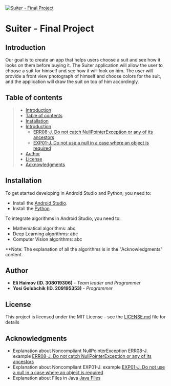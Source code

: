 <a href="https://github.com/elihaimov1992/SuiterFinalProject"><img src="https://github.com/elihaimov1992/SuiterFinalProject/blob/master/Suiter_logo_512.png" title="Suiter - Final Project" alt="Suiter - Final Project"></a>

# Suiter - Final Project


## Introduction
Our goal is to create an app that helps users choose a suit and see how it looks on them before buying it.
The Suiter application will allow the user to choose a suit for himself and see how it will look on him. The user will provide a front view photograph of himself and 
choose colors for the suit, and the application will draw the suit on top of him accordingly.


## Table of contents

> * [Introduction](#introduction)
> * [Table of contents](#table-of-contents)
> * [Installation](#installation)
> * [Introduction](#introduction)
>   * [ERR08-J. Do not catch NullPointerException or any of its ancestors](#err08-j-do-not-catch-nullpointerexception-or-any-of-its-ancestors)
>   * [EXP01-J. Do not use a null in a case where an object is required](#exp01-j-do-not-use-a-null-in-a-case-where-an-object-is-required)
> * [Author](#author)
> * [License](#license)
> * [Acknowledgments](#acknowledgments)

## Installation

To get started developing in Android Studio and Python, you need to:
 * Install the [Android Studio](https://developer.android.com/studio).
 * Install the [Python](https://www.python.org/downloads/).

To integrate algorithms in Android Studio, you need to:
 * Mathematical algorithms:
   abc
 * Deep Learning algorithms:
   abc
 * Computer Vision algorithms:
   abc
 
**Note: The explanation of all the algorithms is in the "Acknowledgments" content.


## Author

* **Eli Haimov (ID. 308019306)** - *Team leader and Programmer*
* **Yosi Golubchik (ID. 209195353)** - *Programmer*


## License

This project is licensed under the MIT License - see the [LICENSE.md](LICENSE.md) file for details


## Acknowledgments

* Explanation about Noncompliant NullPointerException ERR08-J. example [ERR08-J. Do not catch NullPointerException or any of its ancestors](https://wiki.sei.cmu.edu/confluence/display/java/ERR08-J.+Do+not+catch+NullPointerException+or+any+of+its+ancestors)
* Explanation about Noncompliant EXP01-J. example [EXP01-J. Do not use a null in a case where an object is required](https://wiki.sei.cmu.edu/confluence/display/java/EXP01-J.+Do+not+use+a+null+in+a+case+where+an+object+is+required)
* Explanation about Files in Java [Java Files](https://www.w3schools.com/java/java_files.asp)
